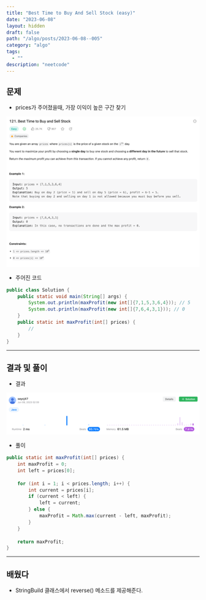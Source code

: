 ```yaml
---
title: "Best Time to Buy And Sell Stock (easy)"
date: "2023-06-08"
layout: hidden
draft: false
path: "/algo/posts/2023-06-08--005"
category: "algo"
tags:
  - ""
description: "neetcode"
---
```


## 문제
- prices가 주어졌을때, 가장 이익이 높은 구간 찾기

![](./005-01.PNG)

- 주어진 코드

```java
public class Solution {
    public static void main(String[] args) {
        System.out.println(maxProfit(new int[]{7,1,5,3,6,4})); // 5
        System.out.println(maxProfit(new int[]{7,6,4,3,1})); // 0
    }
    public static int maxProfit(int[] prices) {
        //
    }
}

```

---

## 결과 및 풀이
- 결과

![](./005-02.PNG)

- 풀이

```java
public static int maxProfit(int[] prices) {
    int maxProfit = 0;
    int left = prices[0];
    
    for (int i = 1; i < prices.length; i++) {
        int current = prices[i];
        if (current < left) {
            left = current;
        } else {
            maxProfit = Math.max(current - left, maxProfit);
        }
    }
    
    return maxProfit;
}
```

---

## 배웠다
- StringBuild 클래스에서 reverse() 메소드를 제공해준다.

